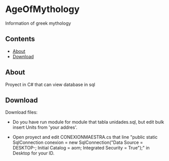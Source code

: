 # AgeOfMythology
Information of greek mythology 

## Contents
- [About](#about)
- [Download](#download)

## About

Proyect in C# that can view database in sql 

## Download 

Download files:

* Do you have run module for module that tabla unidades.sql, but edit bulk insert Units from 'your addres'.

* Open proyect and edit CONEXIONMAESTRA.cs that line "public static SqlConnection conexion = new SqlConnection("Data Source = DESKTOP-; Initial Catalog = aom; Integrated Security = True");" in Desktop for your ID.
